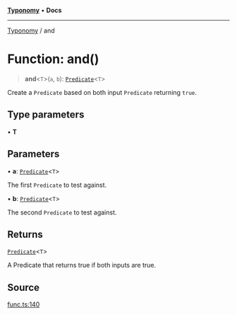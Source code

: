 [**Typonomy**](../README.md) • **Docs**

***

[Typonomy](../globals.md) / and

# Function: and()

> **and**\<`T`\>(`a`, `b`): [`Predicate`](../type-aliases/Predicate.md)\<`T`\>

Create a `Predicate` based on both input `Predicate` returning `true`.

## Type parameters

• **T**

## Parameters

• **a**: [`Predicate`](../type-aliases/Predicate.md)\<`T`\>

The first `Predicate` to test against.

• **b**: [`Predicate`](../type-aliases/Predicate.md)\<`T`\>

The second `Predicate` to test against.

## Returns

[`Predicate`](../type-aliases/Predicate.md)\<`T`\>

A Predicate that returns true if both inputs are true.

## Source

[func.ts:140](https://github.com/softcraft-development/typonomy/blob/cac11b20828d50b550eeacd6b4954a5f2aa411b3/src/func.ts#L140)
